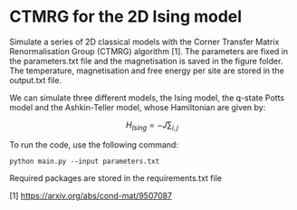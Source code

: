 # CTMRG for the 2D Ising model

Simulate a series of 2D classical models with the Corner Transfer Matrix Renormalisation Group (CTMRG) algorithm [1]. The parameters are fixed in the parameters.txt file and the magnetisation is saved in the figure folder. The temperature, magnetisation and free energy per site are stored in the output.txt file. 

We can simulate three different models, the Ising model, the q-state Potts model and the Ashkin-Teller model, whose Hamiltonian are given by:

$$
H_{Ising} = -J\sum_{i,j}
$$

To run the code, use the following command:

```
python main.py --input parameters.txt
```

Required packages are stored in the requirements.txt file

[1] https://arxiv.org/abs/cond-mat/9507087
